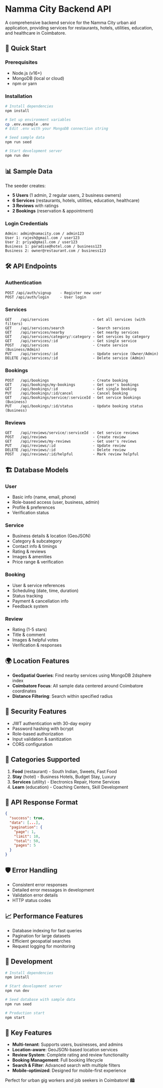 # Namma City Backend API

A comprehensive backend service for the Namma City urban aid application, providing services for restaurants, hotels, utilities, education, and healthcare in Coimbatore.

## 🚀 Quick Start

### Prerequisites
- Node.js (v16+)
- MongoDB (local or cloud)
- npm or yarn

### Installation
```bash
# Install dependencies
npm install

# Set up environment variables
cp .env.example .env
# Edit .env with your MongoDB connection string

# Seed sample data
npm run seed

# Start development server
npm run dev
```

## 📊 Sample Data

The seeder creates:
- **5 Users** (1 admin, 2 regular users, 2 business owners)
- **6 Services** (restaurants, hotels, utilities, education, healthcare)
- **3 Reviews** with ratings
- **2 Bookings** (reservation & appointment)

### Login Credentials
```
Admin: admin@namacity.com / admin123
User 1: rajesh@gmail.com / user123
User 2: priya@gmail.com / user123
Business 1: paradise@hotel.com / business123
Business 2: owner@restaurant.com / business123
```

## 🛠 API Endpoints

### Authentication
```
POST /api/auth/signup    - Register new user
POST /api/auth/login     - User login
```

### Services
```
GET    /api/services                    - Get all services (with filters)
GET    /api/services/search             - Search services
GET    /api/services/nearby             - Get nearby services
GET    /api/services/category/:category - Get services by category
GET    /api/services/:id                - Get single service
POST   /api/services                    - Create service (Business/Admin)
PUT    /api/services/:id                - Update service (Owner/Admin)
DELETE /api/services/:id                - Delete service (Admin)
```

### Bookings
```
POST   /api/bookings                    - Create booking
GET    /api/bookings/my-bookings        - Get user's bookings
GET    /api/bookings/:id                - Get single booking
PUT    /api/bookings/:id/cancel         - Cancel booking
GET    /api/bookings/service/:serviceId - Get service bookings (Business)
PUT    /api/bookings/:id/status         - Update booking status (Business)
```

### Reviews
```
GET    /api/reviews/service/:serviceId  - Get service reviews
POST   /api/reviews                     - Create review
GET    /api/reviews/my-reviews          - Get user's reviews
PUT    /api/reviews/:id                 - Update review
DELETE /api/reviews/:id                 - Delete review
POST   /api/reviews/:id/helpful         - Mark review helpful
```

## 🏗 Database Models

### User
- Basic info (name, email, phone)
- Role-based access (user, business, admin)
- Profile & preferences
- Verification status

### Service
- Business details & location (GeoJSON)
- Category & subcategory
- Contact info & timings
- Rating & reviews
- Images & amenities
- Price range & verification

### Booking
- User & service references
- Scheduling (date, time, duration)
- Status tracking
- Payment & cancellation info
- Feedback system

### Review
- Rating (1-5 stars)
- Title & comment
- Images & helpful votes
- Verification & responses

## 🌍 Location Features

- **GeoSpatial Queries**: Find nearby services using MongoDB 2dsphere index
- **Coimbatore Focus**: All sample data centered around Coimbatore coordinates
- **Distance Filtering**: Search within specified radius

## 🔐 Security Features

- JWT authentication with 30-day expiry
- Password hashing with bcrypt
- Role-based authorization
- Input validation & sanitization
- CORS configuration

## 📱 Categories Supported

1. **Food** (restaurant) - South Indian, Sweets, Fast Food
2. **Stay** (hotel) - Business Hotels, Budget Stay, Luxury
3. **Services** (utility) - Electronics Repair, Home Services
4. **Learn** (education) - Coaching Centers, Skill Development

## 🚦 API Response Format

```json
{
  "success": true,
  "data": [...],
  "pagination": {
    "page": 1,
    "limit": 10,
    "total": 50,
    "pages": 5
  }
}
```

## 🛡 Error Handling

- Consistent error responses
- Detailed error messages in development
- Validation error details
- HTTP status codes

## 📈 Performance Features

- Database indexing for fast queries
- Pagination for large datasets
- Efficient geospatial searches
- Request logging for monitoring

## 🔧 Development

```bash
# Install dependencies
npm install

# Start development server
npm run dev

# Seed database with sample data
npm run seed

# Production start
npm start
```

## 🌟 Key Features

- **Multi-tenant**: Supports users, businesses, and admins
- **Location-aware**: GeoJSON-based location services
- **Review System**: Complete rating and review functionality
- **Booking Management**: Full booking lifecycle
- **Search & Filter**: Advanced search with multiple filters
- **Mobile-optimized**: Designed for mobile-first experience

Perfect for urban gig workers and job seekers in Coimbatore! 🏙️

